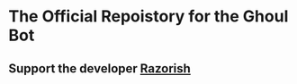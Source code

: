 # The Official Repoistory for the Ghoul Bot
## Support the developer [Razorish](https://www.paypal.com/razordev)
